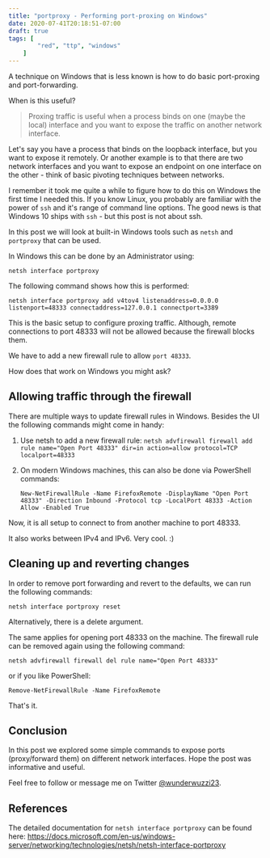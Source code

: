 ```yaml
---
title: "portproxy - Performing port-proxing on Windows"
date: 2020-07-41T20:18:51-07:00
draft: true
tags: [
        "red", "ttp", "windows"
    ]
---
```


A technique on Windows that is less known is how to do basic port-proxing and port-forwarding. 

When is this useful?

> Proxing traffic is useful when a process binds on one (maybe the local) interface and you want to expose the traffic on another network interface.

Let's say you have a process that  binds on the loopback interface, but you want to expose it remotely. Or another example is to that there are two network interfaces and you want to expose an endpoint on one interface on the other - think of basic pivoting techniques between networks.

I remember it took me quite a while to figure how to do this on Windows the first time I needed this. If you know Linux, you probably are familiar with the power of `ssh` and it's range of command line options. The good news is that Windows 10 ships with `ssh` - but this post is not about ssh.

In this post we will look at built-in Windows tools such as `netsh` and `portproxy` that can be used.

In Windows this can be done by an Administrator using: 

`netsh interface portproxy` 

The following command shows how this is performed:

``` netsh interface portproxy add v4tov4 listenaddress=0.0.0.0 listenport=48333 connectaddress=127.0.0.1 connectport=3389 ``` 

This is the basic setup to configure proxing traffic. Although, remote connections to port 48333 will not be allowed because the firewall blocks them. 


We have to add a new firewall rule to allow `port 48333`. 

How does that work on Windows you might ask?

## Allowing traffic through the firewall

There are multiple ways to update firewall rules in Windows. Besides the UI the following commands might come in handy: 

1. Use netsh to add a new firewall rule:
    ` netsh advfirewall firewall add rule name="Open Port 48333" dir=in action=allow protocol=TCP localport=48333 `
2. On modern Windows machines, this can also be done via PowerShell commands:

    ` New-NetFirewallRule -Name FirefoxRemote -DisplayName "Open Port 48333" -Direction Inbound -Protocol tcp -LocalPort 48333 -Action Allow -Enabled True ` 

Now, it is all setup to connect to from another machine to port 48333. 

It also works between IPv4 and IPv6. Very cool. :)

## Cleaning up and reverting changes 

In order to remove port forwarding and revert to the defaults, we can run the following commands: 

`netsh interface portproxy reset`

Alternatively, there is a delete argument. 

The same applies for opening port 48333 on the machine. The firewall rule can be removed again using the following command:

` netsh advfirewall firewall del rule name="Open Port 48333" `

or if you like PowerShell:

` Remove-NetFirewallRule -Name FirefoxRemote `

That's it.

## Conclusion

In this post we explored some simple commands to expose ports (proxy/forward them) on different network interfaces. Hope the post was informative and useful. 

Feel free to follow or message me on Twitter [@wunderwuzzi23](https://twitter.com/wunderwuzzi23).


## References

The detailed documentation for `netsh interface portproxy` can be found here:
https://docs.microsoft.com/en-us/windows-server/networking/technologies/netsh/netsh-interface-portproxy